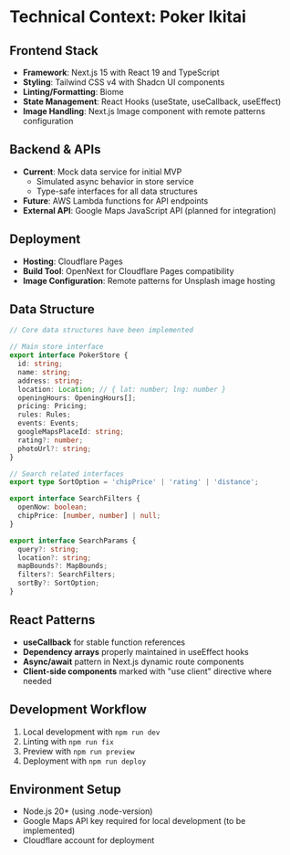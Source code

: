 # Technical Context: Poker Ikitai

## Frontend Stack
- **Framework**: Next.js 15 with React 19 and TypeScript
- **Styling**: Tailwind CSS v4 with Shadcn UI components
- **Linting/Formatting**: Biome
- **State Management**: React Hooks (useState, useCallback, useEffect)
- **Image Handling**: Next.js Image component with remote patterns configuration

## Backend & APIs
- **Current**: Mock data service for initial MVP
  - Simulated async behavior in store service
  - Type-safe interfaces for all data structures
- **Future**: AWS Lambda functions for API endpoints
- **External API**: Google Maps JavaScript API (planned for integration)

## Deployment
- **Hosting**: Cloudflare Pages
- **Build Tool**: OpenNext for Cloudflare Pages compatibility
- **Image Configuration**: Remote patterns for Unsplash image hosting

## Data Structure
```typescript
// Core data structures have been implemented

// Main store interface
export interface PokerStore {
  id: string;
  name: string;
  address: string;
  location: Location; // { lat: number; lng: number }
  openingHours: OpeningHours[];
  pricing: Pricing;
  rules: Rules;
  events: Events;
  googleMapsPlaceId: string;
  rating?: number;
  photoUrl?: string;
}

// Search related interfaces
export type SortOption = 'chipPrice' | 'rating' | 'distance';

export interface SearchFilters {
  openNow: boolean;
  chipPrice: [number, number] | null;
}

export interface SearchParams {
  query?: string;
  location?: string;
  mapBounds?: MapBounds;
  filters?: SearchFilters;
  sortBy?: SortOption;
}
```

## React Patterns
- **useCallback** for stable function references
- **Dependency arrays** properly maintained in useEffect hooks
- **Async/await** pattern in Next.js dynamic route components
- **Client-side components** marked with "use client" directive where needed

## Development Workflow
1. Local development with `npm run dev`
2. Linting with `npm run fix`
3. Preview with `npm run preview`
4. Deployment with `npm run deploy`

## Environment Setup
- Node.js 20+ (using .node-version)
- Google Maps API key required for local development (to be implemented)
- Cloudflare account for deployment
